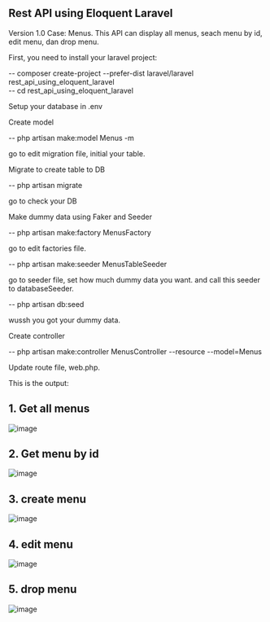 ## Rest API using Eloquent Laravel

Version 1.0
Case: Menus. 
This API can display all menus, seach menu by id, edit menu, dan drop menu.

First, you need to install your laravel project:

<p>-- composer create-project --prefer-dist laravel/laravel rest_api_using_eloquent_laravel<br>
-- cd rest_api_using_eloquent_laravel</p>
Setup your database in .env

Create model
<p>-- php artisan make:model Menus -m</p>
go to edit migration file, initial your table.

Migrate to create table to DB
<p>-- php artisan migrate</p>
go to check your DB

Make dummy data using Faker and Seeder
<p>-- php artisan make:factory MenusFactory</p>
go to edit factories file.
<p>-- php artisan make:seeder MenusTableSeeder</p>
go to seeder file, set how much dummy data you want. and call this seeder to databaseSeeder.
<p>-- php artisan db:seed</p>
wussh you got your dummy data.

Create controller
<p>-- php artisan make:controller MenusController --resource --model=Menus</p>

Update route file, web.php.

This is the output:
## 1. Get all menus
![image](https://drive.google.com/uc?export=view&id=1k99P4nebAEUhMU8H421Rn16Wpxi64w4O)

## 2. Get menu by id
![image](https://drive.google.com/uc?export=view&id=1dPaCYwPD1gv9_XNHyjLyWHqawYLN9v5Y)

## 3. create menu
![image](https://drive.google.com/uc?export=view&id=1OQ0hF-nXvnvzyRSKDHSYrtVQHOGA-xhJ)

## 4. edit menu
![image](https://drive.google.com/uc?export=view&id=1uFdfQpQJKiO2vwbKtLYOVFyVrXQb-7j5)

## 5. drop menu
![image](https://drive.google.com/uc?export=view&id=1Fk3kUHJYDwsWTYN3765XUsgmqIioHoTB)
